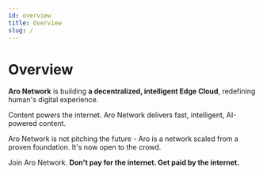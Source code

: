 ```yaml
---
id: overview
title: Overview
slug: /
---
```


# Overview

**Aro Network** is building **a decentralized, intelligent Edge Cloud**, redefining human's digital experience.

Content powers the internet. Aro Network delivers fast, intelligent, AI-powered content.

Aro Network is not pitching the future - Aro is a network scaled from a proven foundation. It's now open to the crowd. 

Join Aro Network. **Don't pay for the internet. Get paid by the internet.**


